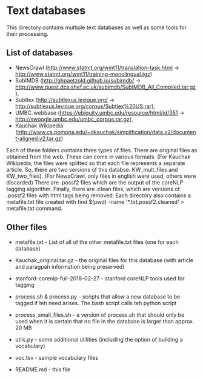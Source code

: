 # Text databases

This directory contains multiple text databases as well as some tools for their processing. 

## List of databases
* NewsCrawl (http://www.statmt.org/wmt11/translation-task.html -> http://www.statmt.org/wmt11/training-monolingual.tgz)
* SubIMDB (http://ghpaetzold.github.io/subimdb/ -> http://www.quest.dcs.shef.ac.uk/subimdb/SubIMDB_All_Compiled.tar.gz),
* Subtlex (http://subtlexus.lexique.org/ -> http://subtlexus.lexique.org/corpus/Subtlex%20US.rar),
* UMBC_webbase (https://ebiquity.umbc.edu/resource/html/id/351 -> http://swoogle.umbc.edu/umbc_corpus.tar.gz),
* Kauchak Wikipedia (http://www.cs.pomona.edu/~dkauchak/simplification/data.v2/document-aligned.v2.tar.gz)

Each of these folders contains three types of files. There are original files 
as obtained from the web. These can come in various formats. 
(For Kauchak Wikipedia, the files were splitted so that each file represents
a separate article. So, there are two versions of this databse: KW_mult_files and KW_two_files). 
(For NewsCrawl, only files in english were used, others were discarded)
There are .possf2 files which are the output of the coreNLP tagging
algorithm. Finally, there are .clean files, which are versions of .possf2 files
with html tags being removed. Each directory also contains a metafile.txt file
created with find $(pwd) -name '*.txt.possf2.cleaned' > metafile.txt command.

## Other files

* metafile.txt - List of all of the other metafile.txt files (one for each database)

* Kauchak_original.tar.gz - the original files for this database (with article
and paragpah information being preserved)

* stanford-corenlp-full-2018-02-27 - stanford coreNLP tools used for tagging

* process.sh & process.py - scripts that allow a new database to be tagged 
if teh need arises. The bash script calls teh python script

* process_small_files.sh - a version of process.sh that should only be used
when it is certain that no file in the database is larger than approx. 20 MB

* utils.py - some additional utilities (including the option of building
a vocabulary)

* voc.tsv - sample vocabulary files

* README.md - this file
